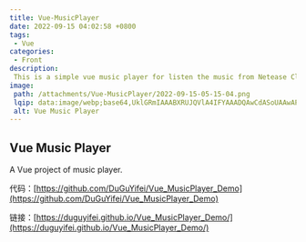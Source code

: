 ```yaml
---
title: Vue-MusicPlayer
date: 2022-09-15 04:02:58 +0800
tags:
 - Vue
categories:
 - Front
description:
 This is a simple vue music player for listen the music from Netease Cloud Music. The music source which get music from Netease is deployed in vercel.
image:
 path: /attachments/Vue-MusicPlayer/2022-09-15-05-15-04.png
 lqip: data:image/webp;base64,UklGRmIAAABXRUJQVlA4IFYAAADQAwCdASoUAAwAPxFysFAsJqSisAgBgCIJZgCdACIEO1t/ZIE/+gAA/Ze9PxfnrX/Ty8G6K/apwHU8YrG4VPhgfVc5xzCzW7MjeClJ1ZHA/IYqF8AAAA==
 alt: Vue Music Player
---
```


## Vue Music Player

A Vue project of music player.

代码：[https://github.com/DuGuYifei/Vue_MusicPlayer_Demo](https://github.com/DuGuYifei/Vue_MusicPlayer_Demo)

链接：[https://duguyifei.github.io/Vue_MusicPlayer_Demo/](https://duguyifei.github.io/Vue_MusicPlayer_Demo/)